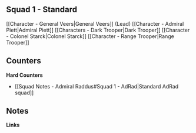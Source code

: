 
## Squad 1 - Standard
[[Character - General Veers|General Veers]] (Lead)
[[Character - Admiral Piett|Admiral Piett]]
[[Characters - Dark Trooper|Dark Trooper]]
[[Character - Colonel Starck|Colonel Starck]]
[[Character - Range Trooper|Range Trooper]]

**Counters**
 - 

**Hard Counters**
 - [[Squad Notes - Admiral Raddus#Squad 1 - AdRad|Standard AdRad squad]]

**Notes**
 - 

**Links**

